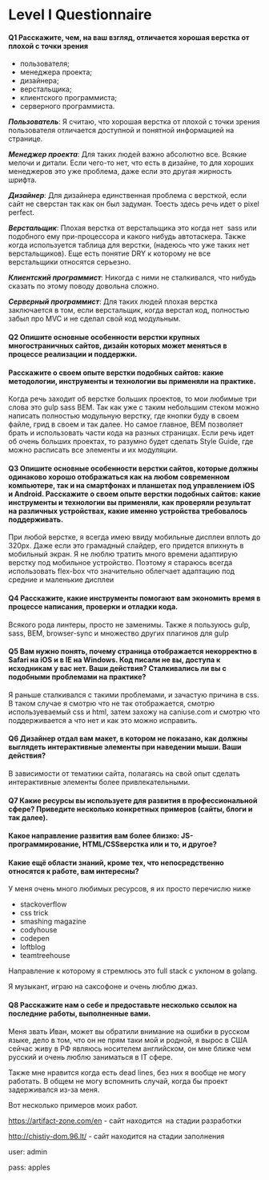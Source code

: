 # Level I Questionnaire

#### Q1 Расскажите, чем, на ваш взгляд, отличается хорошая верстка от плохой с точки зрения 
* пользователя; 
* менеджера проекта; 
* дизайнера; 
* верстальщика; 
* клиентского программиста; 
* серверного программиста. 

***Пользователь***: Я считаю, что хорошая верстка от плохой с точки зрения пользователя отличается доступной и понятной информацией на странице. 


***Менеджер проекта***: Для таких людей важно абсолютно все. Всякие мелочи и дитали. Если чего-то нет, что есть в дизайне, то для хороших менеджеров это уже проблема, даже если это другая жирность шрифта.


***Дизайнер***: Для дизайнера единственная проблема с версткой, если сайт не сверстан так как он был задуман. Тоесть здесь речь идет о pixel perfect.


***Верстальщик***: Плохая верстка от верстальщика это когда нет  sass или подобного ему при-процессора и какого нибудь автотаскера. Также когда используется таблица для верстки, (надеюсь что уже таких нет верстальщиков). Еще есть понятие DRY к которому не все верстальщики относятся серьезно. 


***Клиентский программист***: Никогда с ними не сталкивался, что нибудь сказать по этому поводу довольна сложно.


***Серверный программист***: Для таких людей плохая верстка заключается в том, если верстальщик, когда верстал код, полностью забыл про MVC и не сделал свой код модульным. 



#### Q2 Опишите основные особенности верстки крупных многостраничных сайтов, дизайн которых может меняться в процессе реализации и поддержки. 


#### Расскажите о своем опыте верстки подобных сайтов: какие методологии, инструменты и технологии вы применяли на практике. 

Когда речь заходит об верстке больших проектов, то мои любимые три слова это gulp sass BEM. Так как уже с таким небольшим стеком можно написать полностью модульную верстку, где кнопки буду в своем файле, грид в своем и так далее. Но самое главное, BEM позволяет брать и использовать части кода на разных страницах. Если речь идет об очень больших проектах, то разумно будет сделать Style Guide, где можно расписать все элементы и их модуляции. 

#### Q3 Опишите основные особенности верстки сайтов, которые должны одинаково хорошо отображаться как на любом современном компьютере, так и на смартфонах и планшетах под управлением iOS и Android. Расскажите о своем опыте верстки подобных сайтов: какие инструменты и технологии вы применяли, как проверяли результат на различных устройствах, какие именно устройства требовалось поддерживать. 



При любой верстке, я всегда имею ввиду мобильные дисплеи вплоть до 320px. Даже если это грамадный слайдер, его придется впихнуть в мобильный экран. Я не люблю тратить много времени адаптирую верстку под мобильное устройство. Поэтому я стараюсь всегда использовать flex-box что значительно облегчает адаптацию под средние и маленькие дисплеи 

#### Q4 Расскажите, какие инструменты помогают вам экономить время в процессе написания, проверки и отладки кода. 
Всякого рода линтеры, просто не заменимы. Также я пользуюсь gulp, sass, BEM, browser-sync и множество других плагинов для gulp

#### Q5 Вам нужно понять, почему страница отображается некорректно в Safari на iOS и в IE на Windows. Код писали не вы, доступа к исходникам у вас нет. Ваши действия? Сталкивались ли вы с подобными проблемами на практике? 

Я раньше сталкивался с такими проблемами, и зачастую причина в css. В таком случае я смотрю что не так отображается, смотрю используеваемый css и html, затем захожу на caniuse.com и смотрю что поддерживается а что нет и как это можно исправить. 

#### Q6 Дизайнер отдал вам макет, в котором не показано, как должны выглядеть интерактивные элементы при наведении мыши. Ваши действия?

В зависимости от тематики сайта, полагаясь на свой опыт сделать интерактивные элементы более привлекательными.

#### Q7 Какие ресурсы вы используете для развития в профессиональной сфере? Приведите несколько конкретных примеров (сайты, блоги и так далее).  


#### Какое направление развития вам более близко: JS-программирование, HTML/CSSверстка или и то, и другое? 


#### Какие ещё области знаний, кроме тех, что непосредственно относятся к работе, вам интересны? 
У меня очень много любимых ресурсов, я их просто перечислю ниже
* stackoverflow
* css trick
* smashing magazine
* codyhouse
* codepen
* loftblog
* teamtreehouse

Направление к которому я стремлюсь это full stack с уклоном в golang.


Я музыкант, играю на саксофоне и очень люблю джаз. 

#### Q8 Расскажите нам о себе и предоставьте несколько ссылок на последние работы, выполненные вами. 
Меня звать Иван, может вы обратили внимание на ошибки в русском языке, дело в том, что он не прям таки мой и родной, я вырос в США сейчас живу в РФ являюсь носителем английском, он мне ближе чем русский и очень люблю заниматься в IT сфере. 


Также мне нравится когда есть dead lines, без них я вообще не могу работать. В общем не могу вспомнить случай, когда бы проект задерживался из-за меня. 


Вот несколько примеров моих работ.  

https://artifact-zone.com/en - сайт находится  на стадии разработки

http://chistiy-dom.96.lt/ - сайт находится на стадии заполнения

user: admin

pass: apples
